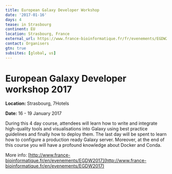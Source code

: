 ```yaml
---
title: European Galaxy Developer Workshop
date: '2017-01-16'
days: 4
tease: in Strasbourg
continent: EU
location: Strasbourg, France
external_url: https://www.france-bioinformatique.fr/fr/evenements/EGDW2017
contact: Organisers
gtn: true
subsites: [global, us]
---
```

# European Galaxy Developer workshop 2017

**Location:**    Strasbourg, 7Hotels

**Date:**        16 - 19 January 2017

During this 4 day course, attendees will learn how to write and integrate high-quality tools and visualisations into Galaxy using best practice guidelines and finally how to deploy them. The last day will be spent to learn how to configure a production ready Galaxy server. Moreover, at the end of this course you will have a profound knowledge about Docker and Conda.

More info: [http://www.france-bioinformatique.fr/en/evenements/EGDW2017](http://www.france-bioinformatique.fr/en/evenements/EGDW2017)
